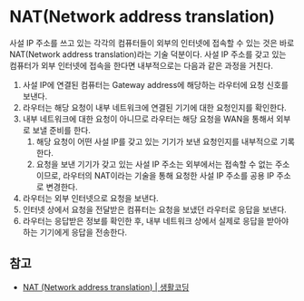 # NAT(Network address translation)

사설 IP 주소를 쓰고 있는 각각의 컴퓨터들이 외부의 인터넷에 접속할 수 있는 것은 바로 NAT(Network address translation)라는 기술 덕분이다. 사설 IP 주소를 갖고 있는 컴퓨터가 외부 인터넷에 접속을 한다면 내부적으로는 다음과 같은 과정을 거친다.

1. 사설 IP에 연결된 컴퓨터는 Gateway address에 해당하는 라우터에 요청 신호를 보낸다.
2. 라우터는 해당 요청이 내부 네트워크에 연결된 기기에 대한 요청인지를 확인한다.
3. 내부 네트워크에 대한 요청이 아니므로 라우터는 해당 요청을 WAN을 통해서 외부로 보낼 준비를 한다.
   1. 해당 요청이 어떤 사설 IP를 갖고 있는 기기가 보낸 요청인지를 내부적으로 기록한다.
   2. 요청을 보낸 기기가 갖고 있는 사설 IP 주소는 외부에서는 접속할 수 없는 주소이므로, 라우터의 NAT이라는 기술을 통해 요청한 사설 IP 주소를 공용 IP 주소로 변경한다.
4. 라우터는 외부 인터넷으로 요청을 보낸다.
5. 인터넷 상에서 요청을 전달받은 컴퓨터는 요청을 보냈던 라우터로 응답을 보낸다.
6. 라우터는 응답받은 정보를 확인한 후, 내부 네트워크 상에서 실제로 응답을 받아야 하는 기기에게 응답을 전송한다.

## 참고

* [NAT (Network address translation) | 생활코딩](https://opentutorials.org/course/3265/20035)
